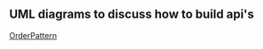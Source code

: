## UML diagrams to discuss how to build api's

[OrderPattern](../UMLDiagrams/images/OrderPattern.png)
